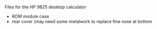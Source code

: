 Files for the HP 9825 desktop calculator
- ROM module case
- rear cover (may need some metalwork to replace fine nose at bottom
